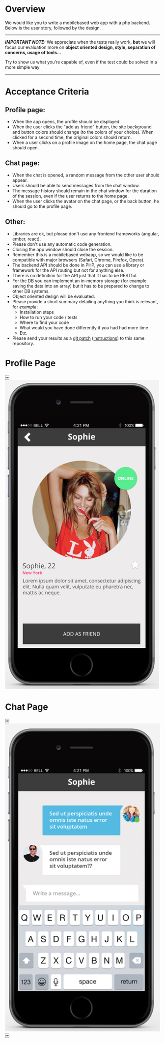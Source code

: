 # Overview
We would like you to write a mobile­based web app with a php backend. Below is the user story, followed by the design.

* * * * * * * * *
_**IMPORTANT NOTE:**_ We appreciate when the tests really work, **but** we will focus our evaluation more on **object oriented design, style, separation of concerns, usage of tools...** 

Try to show us what you're capable of, even if the test could be solved in a more simple way
 * * * * * * * * *

# Acceptance Criteria

## Profile page:
- When the app opens, the profile should be displayed.
- When the user clicks the "add as friend" button, the site background and button colors
should change (to the colors of your choice). When clicked for a second time, the
original colors should return.
- When a user clicks on a profile image on the home page, the chat page should open.

## Chat page:
- When the chat is opened, a random message from the other user should appear.
- Users should be able to send messages from the chat window.
- The message history should remain in the chat window for the duration of the session,
even if the user returns to the home page.
- When the user clicks the avatar on the chat page, or the back button, he should go to
the profile page.

## Other:
- Libraries are ok, but please don't use any frontend frameworks (angular, ember, react).
- Please don't use any automatic code generation.
- Closing the app window should close the session.
- Remember this is a mobile­based web­app, so we would like to be compatible with major
browsers (Safari, Chrome, Firefox, Opera).
- The backend API should be done in PHP, you can use a library or framework for the API routing but not for anything else.
- There is no definition for the API just that it has to be RESTful.
- For the DB you can implement an in-memory storage (for example saving the data into an array) but it has to be prepared to change to other DB systems.
- Object oriented design will be evaluated.
- Please provide a short summary detailing anything you think is relevant, for _example_:
  - Installation steps
  - How to run your code / tests
  - Where to find your code
  - What would you have done differently if you had had more time
  - Etc.
- Please send your results as a [git patch](https://git-scm.com/docs/git-format-patch) ([instructions](https://www.devroom.io/2009/10/26/how-to-create-and-apply-a-patch-with-git/)) to this same repository.


# Profile Page
￼![Profile Page](./img/profile-page.png)

# Chat Page
￼![Profile Page](./img/chat-page.png)
￼

